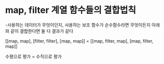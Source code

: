 # map, filter 계열 함수들의 결합법칙

-사용하는 데이터가 무엇이던지, 사용하는 보조 함수가 순수함수라면 무엇이든지 아래와 같이 결합한다면 둘 다 결과가 같다

[[map, map], [filter, filter], [map, map]]
= [[map, filter, map], [map, filter, map]]

수평으로 평가 = 수직으로 평가
